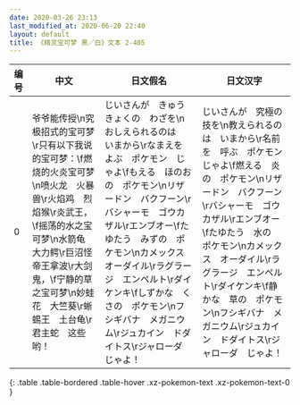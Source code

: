 ```yaml
---
date: 2020-03-26 23:13
last_modified_at: 2020-06-20 22:40
layout: default
title: 《精灵宝可梦 黑／白》文本 2-405
---
```

| 编号 | 中文 | 日文假名 | 日文汉字 |
| ---- | ---- | ---- | --- |
| 0 | 爷爷能传授\n究极招式的宝可梦\r只有以下我说的宝可梦：\f燃烧的火炎宝可梦\n喷火龙　火暴兽\r火焰鸡　烈焰猴\r炎武王，\f摇荡的水之宝可梦\n水箭龟　大力鳄\r巨沼怪　帝王拿波\r大剑鬼，\f宁静的草之宝可梦\n妙蛙花　大竺葵\r蜥蜴王　土台龟\r君主蛇　这些哟！ | じいさんが　きゅうきょくの　わざを\nおしえられるのは　いまから\rなまえを　よぶ　ポケモン　じゃよ\fもえる　ほのおの　ポケモン\nリザードン　バクフーン\rバシャーモ　ゴウカザル\rエンブオー\fたゆたう　みずの　ポケモン\nカメックス　オーダイル\rラグラージ　エンペルト\rダイケンキ\fしずかな　くさの　ポケモン\nフシギバナ　メガニウム\rジュカイン　ドダイトス\rジャローダ　じゃよ！ | じいさんが　究極の　技を\n教えられるのは　いまから\r名前を　呼ぶ　ポケモン　じゃよ\f燃える　炎の　ポケモン\nリザードン　バクフーン\rバシャーモ　ゴウカザル\rエンブオー\fたゆたう　水の　ポケモン\nカメックス　オーダイル\rラグラージ　エンペルト\rダイケンキ\f静かな　草の　ポケモン\nフシギバナ　メガニウム\rジュカイン　ドダイトス\rジャローダ　じゃよ！ |
{: .table .table-bordered .table-hover .xz-pokemon-text .xz-pokemon-text-0 }